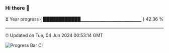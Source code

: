 ### Hi there 👋

⏳ Year progress { ████████████▁▁▁▁▁▁▁▁▁▁▁▁▁▁▁▁▁▁ } 42.36 %

---

⏰ Updated on Tue, 04 Jun 2024 00:53:14 GMT

![Progress Bar CI](https://github.com/liununu/liununu/workflows/Progress%20Bar%20CI/badge.svg)
